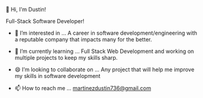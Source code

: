 

👋 Hi, I'm Dustin!

Full-Stack Software Developer!

- 👀 I’m interested in ...
A career in software development/engineering with a reputable company that impacts many for the better.

- 🌱 I’m currently learning ...
Full Stack Web Development and working on multiple projects to keep my skills sharp.

- 😄  I’m looking to collaborate on ...
Any project that will help me improve my skills in software development

- 📫 How to reach me ...
martinezdustin736@gmail.com
